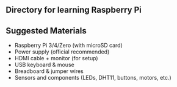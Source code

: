 ## Directory for learning Raspberry Pi
## Suggested Materials

- Raspberry Pi 3/4/Zero (with microSD card)
- Power supply (official recommended)
- HDMI cable + monitor (for setup)
- USB keyboard & mouse
- Breadboard & jumper wires
- Sensors and components (LEDs, DHT11, buttons, motors, etc.)
